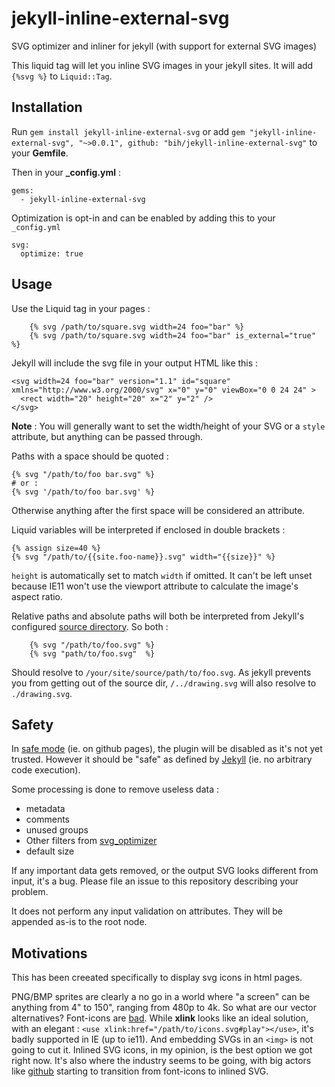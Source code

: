# jekyll-inline-external-svg

SVG optimizer and inliner for jekyll (with support for external SVG images)

This liquid tag will let you inline SVG images in your jekyll sites. It will add `{%svg %}` to `Liquid::Tag`.

## Installation

Run `gem install jekyll-inline-external-svg` or add `gem "jekyll-inline-external-svg", "~>0.0.1", github: "bih/jekyll-inline-external-svg"` to your **Gemfile**.

Then in your **_config.yml** :

```
gems:
  - jekyll-inline-external-svg
```

Optimization is opt-in and can be enabled by adding this to your `_config.yml`

```
svg:
  optimize: true
```

## Usage

Use the Liquid tag in your pages :

```
    {% svg /path/to/square.svg width=24 foo="bar" %}
    {% svg /path/to/square.svg width=24 foo="bar" is_external="true" %}
```

Jekyll will include the svg file in your output HTML like this :

```
<svg width=24 foo="bar" version="1.1" id="square" xmlns="http://www.w3.org/2000/svg" x="0" y="0" viewBox="0 0 24 24" >
  <rect width="20" height="20" x="2" y="2" />
</svg>
```

**Note** : You will generally want to set the width/height of your SVG or a `style` attribute, but anything can be passed through.

Paths with a space should be quoted :

```
{% svg "/path/to/foo bar.svg" %}
# or :
{% svg '/path/to/foo bar.svg' %}
```
Otherwise anything after the first space will be considered an attribute.

Liquid variables will be interpreted if enclosed in double brackets :

```
{% assign size=40 %}
{% svg "/path/to/{{site.foo-name}}.svg" width="{{size}}" %}
```
`height` is automatically set to match `width` if omitted. It can't be left unset because IE11 won't use the viewport attribute to calculate the image's aspect ratio.



Relative paths and absolute paths will both be interpreted from Jekyll's configured [source directory](https://jekyllrb.com/docs/configuration/). So both :

```
    {% svg "/path/to/foo.svg" %}
    {% svg "path/to/foo.svg"  %}
```

Should resolve to `/your/site/source/path/to/foo.svg`. As jekyll prevents you from getting out of the source dir, `/../drawing.svg` will also resolve to `./drawing.svg`.


## Safety

In [safe mode](https://jekyllrb.com/docs/plugins/) (ie. on github pages), the plugin will be disabled as it's not yet trusted. However it should be "safe" as defined by [Jekyll](https://jekyllrb.com/docs/plugins/) (ie. no arbitrary code execution).

Some processing is done to remove useless data :

- metadata
- comments
- unused groups
- Other filters from [svg_optimizer](https://github.com/fnando/svg_optimizer)
- default size

If any important data gets removed, or the output SVG looks different from input, it's a bug. Please file an issue to this repository describing your problem.

It does not perform any input validation on attributes. They will be appended as-is to the root node.

## Motivations

This has been creeated specifically to display svg icons in html pages.

PNG/BMP sprites are clearly a no go in a world where "a screen" can be anything from 4" to 150", ranging from 480p to 4k. So what are our vector alternatives?
Font-icons are [bad](https://cloudfour.com/thinks/seriously-dont-use-icon-fonts/). While **xlink** looks like an ideal solution, with an elegant : `<use xlink:href="/path/to/icons.svg#play"></use>`, it's badly supported in IE (up to ie11). And embedding SVGs in an `<img>` is not going to cut it. Inlined SVG icons, in my opinion, is the best option we got right now. It's also where the industry seems to be going, with big actors like [github](https://github.com/blog/2112-delivering-octicons-with-svg) starting to transition from font-icons to inlined SVG.
